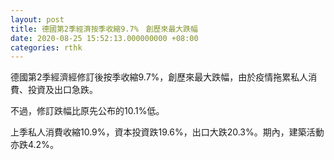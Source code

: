 ```yaml
---
layout: post
title: 德國第2季經濟按季收縮9.7%　創歷來最大跌幅
date: 2020-08-25 15:52:13.000000000 +08:00
categories: rthk
---
```


德國第2季經濟經修訂後按季收縮9.7%，創歷來最大跌幅，由於疫情拖累私人消費、投資及出口急跌。

不過，修訂跌幅比原先公布的10.1%低。

上季私人消費收縮10.9%，資本投資跌19.6%，出口大跌20.3%。期內，建築活動亦跌4.2%。
